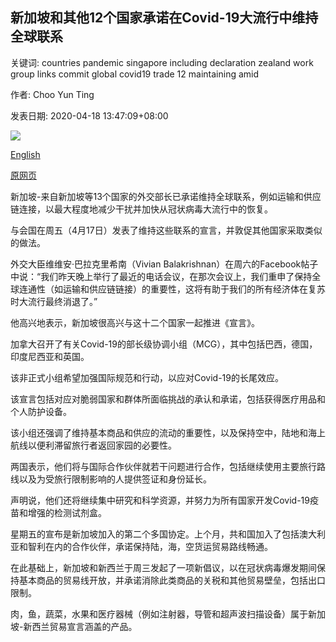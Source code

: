 ## 新加坡和其他12个国家承诺在Covid-19大流行中维持全球联系

关键词: countries pandemic singapore including declaration zealand work group links commit global covid19 trade 12 maintaining amid

作者: Choo Yun Ting

发表日期: 2020-04-18 13:47:09+08:00

![](https://www.straitstimes.com/sites/default/files/styles/x_large/public/articles/2020/04/18/fhvivian18.jpg?itok=U3bpuQ2o)

[English](Singapore%20and%2012%20other%20countries%20commit%20to%20maintaining%20global%20links%20amid%20Covid-19%20pandemic.md)

[原网页](https://www.straitstimes.com/singapore/singapore-and-12-other-countries-commit-to-maintaining-global-links-amid-covid-19-pandemic)

新加坡-来自新加坡等13个国家的外交部长已承诺维持全球联系，例如运输和供应链连接，以最大程度地减少干扰并加快从冠状病毒大流行中的恢复。

与会国在周五（4月17日）发表了维持这些联系的宣言，并敦促其他国家采取类似的做法。

外交大臣维维安·巴拉克里希南（Vivian Balakrishnan）在周六的Facebook帖子中说：“我们昨天晚上举行了最近的电话会议，在那次会议上，我们重申了保持全球连通性（如运输和供应链链接）的重要性，这将有助于我们的所有经济体在复苏时大流行最终消退了。”

他高兴地表示，新加坡很高兴与这十二个国家一起推进《宣言》。

加拿大召开了有关Covid-19的部长级协调小组（MCG），其中包括巴西，德国，印度尼西亚和英国。

该非正式小组希望加强国际规范和行动，以应对Covid-19的长尾效应。

该宣言包括对应对脆弱国家和群体所面临挑战的承认和承诺，包括获得医疗用品和个人防护设备。

该小组还强调了维持基本商品和供应的流动的重要性，以及保持空中，陆地和海上航线以便利滞留旅行者返回家园的必要性。

两国表示，他们将与国际合作伙伴就若干问题进行合作，包括继续使用主要旅行路线以及为受旅行限制影响的人提供签证和身份延长。

声明说，他们还将继续集中研究和科学资源，并努力为所有国家开发Covid-19疫苗和增强的检测试剂盒。

星期五的宣布是新加坡加入的第二个多国协定。上个月，共和国加入了包括澳大利亚和智利在内的合作伙伴，承诺保持陆，海，空货运贸易路线畅通。

在此基础上，新加坡和新西兰于周三发起了一项新倡议，以在冠状病毒爆发期间保持基本商品的贸易线开放，并承诺消除此类商品的关税和其他贸易壁垒，包括出口限制。

肉，鱼，蔬菜，水果和医疗器械（例如注射器，导管和超声波扫描设备）属于新加坡-新西兰贸易宣言涵盖的产品。